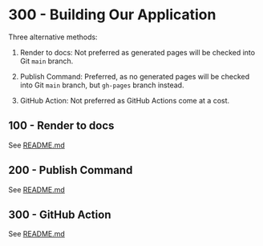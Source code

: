 # 300 - Building Our Application

Three alternative methods:

1) Render to docs: Not preferred as generated pages will be checked into Git ```main``` branch.

2) Publish Command: Preferred, as no generated pages will be checked into Git ```main``` branch, but ```gh-pages``` branch instead.

3) GitHub Action: Not preferred as GitHub Actions come at a cost.

## 100 - Render to docs

See [README.md](./100/README.md)

## 200 - Publish Command

See [README.md](./200/README.md)

## 300 - GitHub Action

See [README.md](./300/README.md)
